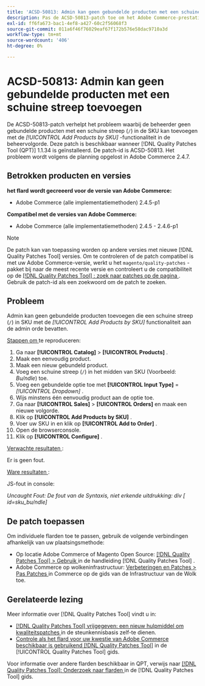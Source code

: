 ```yaml
---
title: 'ACSD-50813: Admin kan geen gebundelde producten met een schuine streep toevoegen'
description: Pas de ACSD-50813-patch toe om het Adobe Commerce-prestatieprobleem op te lossen waarbij de beheerder geen gebundelde producten met een schuine streep (&grave;/&grave;) in de SKU kan toevoegen met de functie *Producten door SKU* toevoegen aan de beheervolgorde.
exl-id: ff6fa673-bac1-4ef8-a427-60c2f56068f3
source-git-commit: 011a6f46f76029eaf67f172b576e58dac9710a3d
workflow-type: tm+mt
source-wordcount: '406'
ht-degree: 0%

---
```


# ACSD-50813: Admin kan geen gebundelde producten met een schuine streep toevoegen

De ACSD-50813-patch verhelpt het probleem waarbij de beheerder geen gebundelde producten met een schuine streep (`/`) in de SKU kan toevoegen met de *[!UICONTROL Add Products by SKU]* -functionaliteit in de beheervolgorde. Deze patch is beschikbaar wanneer [!DNL Quality Patches Tool (QPT)] 1.1.34 is geïnstalleerd. De patch-id is ACSD-50813. Het probleem wordt volgens de planning opgelost in Adobe Commerce 2.4.7.

## Betrokken producten en versies

**het flard wordt gecreeerd voor de versie van Adobe Commerce:**

* Adobe Commerce (alle implementatiemethoden) 2.4.5-p1

**Compatibel met de versies van Adobe Commerce:**

* Adobe Commerce (alle implementatiemethoden) 2.4.5 - 2.4.6-p1

>[!NOTE]
>
>De patch kan van toepassing worden op andere versies met nieuwe [!DNL Quality Patches Tool] versies. Om te controleren of de patch compatibel is met uw Adobe Commerce-versie, werkt u het `magento/quality-patches` -pakket bij naar de meest recente versie en controleert u de compatibiliteit op de [[!DNL Quality Patches Tool] : zoek naar patches op de pagina ](https://experienceleague.adobe.com/tools/commerce-quality-patches/index.html) . Gebruik de patch-id als een zoekwoord om de patch te zoeken.

## Probleem

Admin kan geen gebundelde producten toevoegen die een schuine streep (`/`) in SKU met de *[!UICONTROL Add Products by SKU]* functionaliteit aan de admin orde bevatten.

<u> Stappen om </u> te reproduceren:

1. Ga naar **[!UICONTROL Catalog]** > **[!UICONTROL Products]** .
1. Maak een eenvoudig product.
1. Maak een nieuw gebundeld product.
1. Voeg een schuine streep (`/`) in het midden van SKU (Voorbeeld: *Bu/ndle*) toe.
1. Voeg een gebundelde optie toe met **[!UICONTROL Input Type]** = *[!UICONTROL Dropdown]* .
1. Wijs minstens één eenvoudig product aan de optie toe.
1. Ga naar **[!UICONTROL Sales]** > **[!UICONTROL Orders]** en maak een nieuwe volgorde.
1. Klik op **[!UICONTROL Add Products by SKU]** .
1. Voer uw SKU in en klik op **[!UICONTROL Add to Order]** .
1. Open de browserconsole.
1. Klik op **[!UICONTROL Configure]** .

<u> Verwachte resultaten </u>:

Er is geen fout.

<u> Ware resultaten </u>:

JS-fout in console:

*Uncaught Fout: De fout van de Syntaxis, niet erkende uitdrukking: div [ id=sku_bu/ndle]*

## De patch toepassen

Om individuele flarden toe te passen, gebruik de volgende verbindingen afhankelijk van uw plaatsingsmethode:

* Op locatie Adobe Commerce of Magento Open Source: [[!DNL Quality Patches Tool] > Gebruik ](/help/tools/quality-patches-tool/usage.md) in de handleiding [!DNL Quality Patches Tool] .
* Adobe Commerce op wolkeninfrastructuur: [ Verbeteringen en Patches > Pas Patches ](https://experienceleague.adobe.com/docs/commerce-cloud-service/user-guide/develop/upgrade/apply-patches.html) in Commerce op de gids van de Infrastructuur van de Wolk toe.

## Gerelateerde lezing

Meer informatie over [!DNL Quality Patches Tool] vindt u in:

* [[!DNL Quality Patches Tool]  vrijgegeven: een nieuw hulpmiddel om kwaliteitspatches ](https://experienceleague.adobe.com/en/docs/commerce-operations/tools/quality-patches-tool/quality-patches-tool-to-self-serve-quality-patches) in de steunkennisbasis zelf-te dienen.
* [ Controle als het flard voor uw kwestie van Adobe Commerce beschikbaar is gebruikend  [!DNL Quality Patches Tool]](/help/tools/quality-patches-tool/patches-available-in-qpt/check-patch-for-magento-issue-with-magento-quality-patches.md) in de [!UICONTROL Quality Patches Tool] gids.


Voor informatie over andere flarden beschikbaar in QPT, verwijs naar [[!DNL Quality Patches Tool]: Onderzoek naar flarden ](https://experienceleague.adobe.com/tools/commerce-quality-patches/index.html) in de [!DNL Quality Patches Tool] gids.
